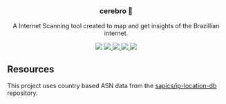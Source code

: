 <p align="center">
  <h3 align="center">cerebro 🧠</h3>
  <p align="center">A Internet Scanning tool created to map and get insights of the Brazillian internet.</p>
  <p align="center">
    <img src="https://img.shields.io/badge/python-3670A0?style=flat&logo=python&logoColor=d175c8">
    <a href="https://github.com/davidsonmizael/cerebro/blob/master/LICENSE">
      <img src="https://img.shields.io/github/license/Ileriayo/markdown-badges?style=flat">
    </a>
    <a href="https://github.com/davidsonmizael/cerebro/issues">
      <img src="https://img.shields.io/github/issues/davidsonmizael/cerebro.svg">
    </a>
    <a href="https://github.com/davidsonmizael/cerebro/network">
      <img src="https://img.shields.io/github/forks/davidsonmizael/cerebro.svg">
    </a>
    <a href="https://github.com/davidsonmizael/cerebro/stargazers">
      <img src="https://img.shields.io/github/stars/davidsonmizael/cerebro.svg">
    </a>
  </p>
</p>

## Resources

This project uses country based ASN data from the [sapics/ip-location-db](https://github.com/sapics/ip-location-db) repository.
